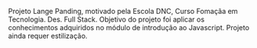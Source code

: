 Projeto Lange Panding, motivado pela Escola DNC, Curso Fomaçãa em Tecnologia. Des. Full Stack. Objetivo do projeto foi aplicar os conhecimentos adquiridos no módulo de introdução ao Javascript. Projeto ainda requer estilização. 
